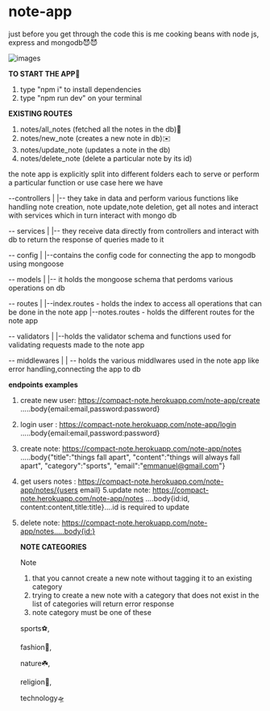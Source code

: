 # note-app
just before you get through the code
this is me cooking beans with node js, express and mongodb😈😈

![images](https://user-images.githubusercontent.com/70198597/173223568-e6952c8f-ef4a-4bf7-b748-f5ab59fc1842.jpeg)


**TO START THE APP**🦵
1. type "npm i" to install dependencies
2. type "npm run dev" on your terminal

**EXISTING ROUTES**
1. notes/all_notes (fetched all the notes in the db)📜
2. notes/new_note (creates a new note in db)✉️
3. notes/update_note (updates a note in the db)
4. notes/delete_note (delete a particular note by its id)

the note app is explicitly split into different folders
each to serve or perform  a particular function or use case
here we have 

--controllers
    |
    |-- they take in data and perform various functions like handling note creation, note update,note deletion, get all notes and interact with services which in turn interact with mongo db
    
-- services
    |
    |-- they receive data directly from controllers and interact with db to return the response of queries made to it
    
    
-- config
    |
    |--contains the config code for connecting the app to mongodb using mongoose
    
    
-- models
    |
    |-- it holds the mongoose schema that perdoms various operations on db
    
    
    
-- routes
    |
    |--index.routes
        - holds the index to access all operations that can be done in the note app
    |--notes.routes
        - holds the different routes for the note app
        
        
-- validators
    |
    |--holds the validator schema and functions used for validating requests made to the note app
    
    
-- middlewares
    |
    | -- holds the various middlwares used in the note app like error handling,connecting the app to db
    

**endpoints examples**
1. create new user: https://compact-note.herokuapp.com/note-app/create .....body{email:email,password:password}
2. login user : https://compact-note.herokuapp.com/note-app/login .....body{email:email,password:password}
3. create note: https://compact-note.herokuapp.com/note-app/notes .....body{"title":"things fall apart",
    "content":"things will always fall apart",
    "category":"sports",
    "email":"emmanuel@gmail.com"}
4. get users notes : https://compact-note.herokuapp.com/note-app/notes/{users email}
5.update note: https://compact-note.herokuapp.com/note-app/notes ....body{id:id, content:content,title:title}....id is required to update 
6. delete note: https://compact-note.herokuapp.com/note-app/notes.....body{id:}

   **NOTE CATEGORIES**
    
    Note 
    
    1. that you cannot create a new note without tagging it to an existing category
    2. trying to create a new note with a category that does not exist in the list of categories will return error response
    3. note category must be one of these 
    
    sports⚽️,
    
    fashion🕺,
    
    nature☘️,
    
    religion📔,
    
    technology🛸
    

